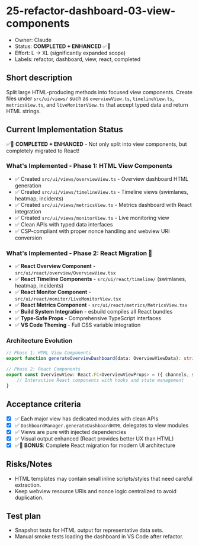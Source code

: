 # 25-refactor-dashboard-03-view-components

- Owner: Claude
- Status: **COMPLETED + ENHANCED** ✅🚀  
- Effort: L → XL (significantly expanded scope)
- Labels: refactor, dashboard, view, react, completed

## Short description
Split large HTML-producing methods into focused view components. Create files under `src/ui/views/` such as `overviewView.ts`, `timelineView.ts`, `metricsView.ts`, and `liveMonitorView.ts` that accept typed data and return HTML strings.

## Current Implementation Status
✅🚀 **COMPLETED + ENHANCED** - Not only split into view components, but completely migrated to React!

### What's Implemented - Phase 1: HTML View Components
- ✅ Created `src/ui/views/overviewView.ts` - Overview dashboard HTML generation
- ✅ Created `src/ui/views/timelineView.ts` - Timeline views (swimlanes, heatmap, incidents)  
- ✅ Created `src/ui/views/metricsView.ts` - Metrics dashboard with React integration
- ✅ Created `src/ui/views/monitorView.ts` - Live monitoring view
- ✅ Clean APIs with typed data interfaces
- ✅ CSP-compliant with proper nonce handling and webview URI conversion

### What's Implemented - Phase 2: React Migration 🚀
- ✅ **React Overview Component** - `src/ui/react/overview/OverviewView.tsx`
- ✅ **React Timeline Components** - `src/ui/react/timeline/` (swimlanes, heatmap, incidents)
- ✅ **React Monitor Component** - `src/ui/react/monitor/LiveMonitorView.tsx`  
- ✅ **React Metrics Component** - `src/ui/react/metrics/MetricsView.tsx`
- ✅ **Build System Integration** - esbuild compiles all React bundles
- ✅ **Type-Safe Props** - Comprehensive TypeScript interfaces
- ✅ **VS Code Theming** - Full CSS variable integration

### Architecture Evolution
```typescript
// Phase 1: HTML View Components
export function generateOverviewDashboard(data: OverviewViewData): string

// Phase 2: React Components  
export const OverviewView: React.FC<OverviewViewProps> = ({ channels, states, currentWatch }) => {
    // Interactive React components with hooks and state management
}
```

## Acceptance criteria
- [x] ✅ Each major view has dedicated modules with clean APIs
- [x] ✅ `DashboardManager.generateDashboardHTML` delegates to view modules
- [x] ✅ Views are pure with injected dependencies
- [x] ✅ Visual output enhanced (React provides better UX than HTML)
- [x] ✅🚀 **BONUS**: Complete React migration for modern UI architecture

## Risks/Notes
- HTML templates may contain small inline scripts/styles that need careful extraction.
- Keep webview resource URIs and nonce logic centralized to avoid duplication.

## Test plan
- Snapshot tests for HTML output for representative data sets.
- Manual smoke tests loading the dashboard in VS Code after refactor.
